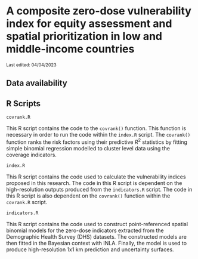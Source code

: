 # A composite zero-dose vulnerability index for equity assessment and spatial prioritization in low and middle-income countries
<sub>Last edited: 04/04/2023</sub>

## Data availability

## R Scripts

`covrank.R`

This R script contains the code to the `covrank()` function. This function is necessary in order to run the code within the `index.R` script. The `covrank()` function ranks the risk factors using their predictive $R^2$ statistics by fitting simple binomial regression modelled to cluster level data using the coverage indicators.

`index.R`

This R script contains the code used to calculate the vulnerability indices proposed in this research. The code in this R script is dependent on the high-resolution outputs produced from the `indicators.R` script. The code in this R script is also dependent on the `covrank()` function within the `covrank.R` script.

`indicators.R`

This R script contains the code used to construct point-referenced spatial binomial models for the zero-dose indicators extracted from the Demographic Health Survey (DHS) datasets. The constructed models are then fitted in the Bayesian context with INLA. Finally, the model is used to produce high-resolution 1x1 km prediction and uncertainty surfaces.
